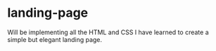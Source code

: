 # landing-page
Will be implementing all the HTML and CSS I have learned to create a simple but elegant landing page.
